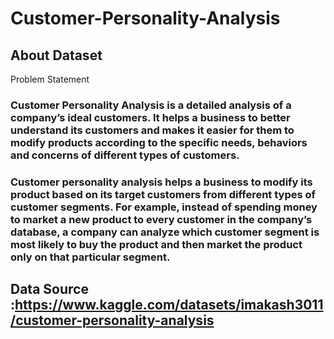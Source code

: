 # Customer-Personality-Analysis

## About Dataset

Problem Statement

### Customer Personality Analysis is a detailed analysis of a company’s ideal customers. It helps a business to better understand its customers and makes it easier for them to modify products according to the specific needs, behaviors and concerns of different types of customers.

### Customer personality analysis helps a business to modify its product based on its target customers from different types of customer segments. For example, instead of spending money to market a new product to every customer in the company’s database, a company can analyze which customer segment is most likely to buy the product and then market the product only on that particular segment.

## Data Source :https://www.kaggle.com/datasets/imakash3011/customer-personality-analysis
